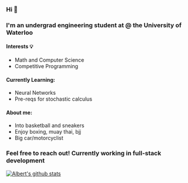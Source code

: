 ### Hi 👋
### I'm an undergrad engineering student at @ the University of Waterloo

<h4> Interests 💡</h4>
<ul> <li> Math and Computer Science </li> <li> Competitive Programming </li> </ul>

<h4> Currently Learning:</h4>
<ul> <li> Neural Networks </li> <li> Pre-reqs for stochastic calculus </li> </ul>

<h4> About me: </h4>
<ul> <li> Into basketball and sneakers </li> <li> Enjoy boxing, muay thai, bjj </li> <li> Big car/motorcyclist </li> </ul>

### Feel free to reach out! Currently working in full-stack development

[![Albert's github stats](https://github-readme-stats.vercel.app/api?username=albertnguyentran)](https://github.com/anuraghazra/github-readme-stats&theme=tokyonight)


